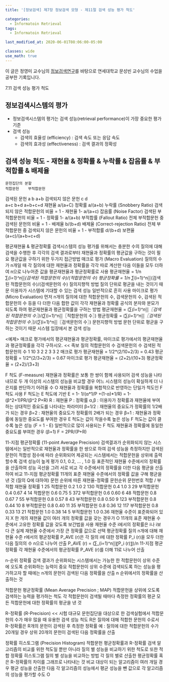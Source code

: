 ```yaml
---
title: '[정보검색] 제7장 정보검색 모형 - 제11절 검색 성능 평가 척도'

categories:
  - Informatoin Retrieval
tags:
  - Informatoin Retrieval

last_modified_at: 2020-06-01T08:06:00-05:00

classes: wide
use_math: true
---
```


이 글은 정영미 교수님의 [정보검색연구](https://www.aladin.co.kr/shop/wproduct.aspx?ItemId=17330455)를 바탕으로 연세대학교 문성빈 교수님의 수업을 공부한 기록입니다.



7.11 검색 성능 평가 척도

## 정보검색시스템의 평가
- 정보검색시스템의 평가는 검색 성능(retrieval performance)이 가장 중요한 평가 기준
- 검색 성능
	- 검색의 효율성 (efficiency) : 검색 속도 또는 응답 속도
	- 검색의 효과성 (effectiveness) : 검색 결과의 정확성

## 검색 성능 척도 - 재현율 & 정확률 & 누락률 & 잡음률 & 부적합률 & 배제율
	문헌집단의 분할
	적합문헌	부적합문헌	
검색된 문헌	a	b	a+b
검색되지 않은 문헌	c	d	
	a+c	b+d	a+b+c+d
	재현율
	a/(a+C)
	정확률
	a/(a+b)
	누락률 (Snobbery Ratio)
	검색되지 않은 적합문헌의 비율 = 1 - 재현율
	1-  a/(a+c)
	잡음률 (Noise Factor)
	검색된 부적합문헌의 비율 = 1 - 정확률
	1-  a/(a+b)
	부적합률 (Fallout Ratio)
	전체 부적합문헌 중 검색된 문헌의 비율 = 1 - 배제율
	b/(b+d)
	배제율 (Correct-rejection Ratio)
	전체 부적합문헌 중 검색되지 않은 문헌의 비율 = 1 - 부적합률
	d/(b+d)
	보편율
	(a+c)/(a+b+c+d)

평균재현율 & 평균정확률
	검색시스템의 성능 평가를 위해서는 충분한 수의 질의에 대해 검색을 수행한 후 각각의 검색 결과로부터 재현율과 정확률의 평균값을 구하는 것이 필요
	평균값을 구하기 위한 두가지 접근방법
	매크로 평가 (Macro Evaluation)
	질의의 수가 n개일 때 각 질의에 대한 재현율과 정확률을 각각 따로 계산한 다음 이들을 모두 더하여 n으로 나누어준 값을 평균재현율과 평균정확률로 사용
	평균재현율 = 1/n ∑_(i=1)^n▒(검색된 적합문헌의 수)/(적합문헌의 수)
	평균정확률 = 1/n ∑_(i=1)^n▒(검색된 적합문헌의 수)/(검색문헌의 수)
	질의지향적 방법
	질의 단위로 평균을 내는 것이기 때문
	이용자가 시스템에 기대할 수 있는 검색 성능
	일반적으로 흔히 사용
	마이크로 평가 (Micro Evaluation)
	먼저 n개의 질의에 대한 적합문헌의 수, 검색문헌의 수, 검색된 적합문헌의 수 등을 다 더한 다음 합한 값이 각각 재현율과 정확률 공식의 분자와 분모가 되도록 하여 평균재현율과 평균정확률을 구하는 방법
	평균재현율 = (∑_(i=1)^n▒〖검색된 적합문헌의 수〗)/(∑_(i=1)^n▒〖적합문헌의 수〗)
	평균정확률 = (∑_(i=1)^n▒〖검색된 적합문헌의 수〗)/(∑_(i=1)^n▒〖검색문헌의 수〗)
	문헌지향적 방법
	문헌 단위로 평균을 구하는 것이기 때문
	시스템 입장에서 본 검색 성능

<예제> 매크로 평가에서의 평균재현율과 평균정확률, 마이크로 평가에서의 평균재현율과 평균정확률을 각각 구하시오. << 족보
질의	적합문헌의 수	검색문헌의 수	검색된 적합문헌의 수
1	10	3	2
2	3	3	2
매크로 평가
평균재현율 = 1/2*(2/10+2/3) = 0.43
평균정확률 = 1/2*(2/3+2/3) = 0.67
마이크로 평가
평균재현율 = (2+2)/(10+3)
평균정확율 = (2+2)/(3+3)

F 척도 (F-measure)
	재현율과 정확률은 보통 한 쌍이 함께 사용되어 검색 성능을 나타내므로 두 개 이상의 시스템의 성능을 비교할 경우 어느 시스템의 성능이 확실하게 더 나은지를 판단하기 어려울 수 O
	재현율과 정확률을 복합적으로 반영하는 단일가 척도인 F 척도 사용
	F 척도는 E 척도에 기반
	E = 1-  1/(α*1/P  +(1-α)*1/R) = 1-  (β^2+1)PR/(β^2 P+R)
	R : 재현율
	P : 정확률
	α,β : 이용자가 정확률과 재현율에 부여하는 상대적인 중요도를 나타내는 파라미터
	β=1/2 : 재현율의 중요도가 정확률의 1/2배가 되는 경우
	β=2 : 재현율의 중요도가 정확률의 2배가 되는 경우
	β=1 : 재현율과 정확률에 동일한 중요도를 부여한 경우
	E 척도는 값이 작을수록 높은 성능
	F 척도는 값이 클수록 높은 성능 (F = 1 - E)
	일반적으로 많이 사용되는 F 척도
	재현율과 정확률에 동일한 중요도를 부여한 경우 (β=1)
	F = 2PR/(P+R)

11-지점 평균정확률 (11-point Average Precision)
	검색결과가 순위화되지 않는 시스템에서는 일반적으로 재현율과 정확률을 한 쌍으로 하여 검색 성능을 측정하지만
	검색된 문헌이 적합성 점수에 따라 순위화되어 제공되는 시스템에서는 적합문헌을 상위에 출력할수록 검색 성능이 높게 평가
	0.1, 0.2, … , 1.0 등 표준적인 재현율 수준에서의 정확률을 산출하여 성능 곡선을 그려 서로 비교
	각 수준에서의 정확률을 더한 다음 평균을 산출하여 비교
	11-지점 평균정확률
	11개의 표준 재현율 수준에서의 정확률 값을 구해 평균을 낸 것
	(질의 Q에 대하여) 문헌 순위에 따른 재현율-정확률
문헌순위	문헌번호	적합 / 부적합	재현율	정확률
1	25	적합문헌	0.2	1.0
2	130	적합문헌	0.4	1.0
3	29	부적합문헌	0.4	0.67
4	14	적합문헌	0.6	0.75
5	372	부적합문헌	0.6	0.60
6	48	적합문헌	0.8	0.67
7	55	부적합문헌	0.8	0.57
8	43	부적합문헌	0.8	0.50
9	123	부적합문헌	0.8	0.44
10	8	부적합문헌	0.8	0.40
11	35	부적합문헌	0.8	0.36
12	117	부적합문헌	0.8	0.33
13	21	적합문헌	1.0	0.38
14	5	부적합문헌	1.0	0.36
	재현율 수준이 표준화되어 있지 X
	한 개의 재현율 값이 여러 개의 정확률 값을 갖는 경우가 O
	11개의 표준 재현율 수준에서 고유한 정확률 값을 갖도록 보간법을 사용
	재현율 수준 i에서의 정확률은 i나 i보다 큰 실제 재현율 수준에서 가장 큰 정확률 값으로 선택
	평균정확률
	질의 n개에 대해 재현율 수준 r에서의 평균정확률 P_AVE (r)은 각 질의 i에 대한 정확률 P_i (r)을 모두 더한 다음 질의의 수 n으로 나누어 산출
	P_AVE (r) = (∑_(i=1)^n▒〖P_i (r)〗)/n
	11-지점 평균정확률
	각 재현율 수준에서의 평균정확률 P_AVE (r)를 더해 11로 나누어 산출

n-순위 정확률
	검색 결과가 순위화되는 시스템에서는 가능한 한 적합문헌이 상위 수준에 오도록 순위화하는 능력이 중요
	적합문헌이 상위 수준에 검색되도록 하는 성능을 평가하고자 할 때에는 n개의 문헌이 검색된 다음 정확률을 산출
	n 순위에서의 정확률을 산출하는 것

적합문헌 평균정확률 (Mean Average Precision ; MAP)
	적합문헌을 상위에 오도록 검색하는 능력을 평가하는 척도
	각 적합문헌이 검색될 때마다 측정한 정확률의 평균
	모든 적합문헌에 대한 정확률의 평균을 낸 것

R-정확률 (R-Precision) << 시험
	대규모 문헌집단을 대상으로 한 검색실험에서 적합문헌의 수가 매우 많을 때 유용한 검색 성능 척도
	R은 질의에 대해 적합한 문헌의 수로서 R-정확률은 R개의 문헌이 검색된 후 측정한 정확률
	예 : 질의에 대한 적합문헌의 수가 20개일 경우 상위 20개의 문헌이 검색된 다음 정확률을 산출

정확률 히스토그램 (Precision Histogram)
	적합문헌 평균정확률과 R-정확률
	검색 알고리즘의 비교를 위한 척도일 뿐만 아니라
	질의 별 성능을 비교하기 위한 척도로 또한 적합
	정확률 히스토그램
	질의 별 성능을 비교하는 방법
	각 질의 별로 산출한 평균정확률 혹은 R-정확률의 차이를 그래프로 나타내는 것
	비교 대상이 되는 알고리즘이 여러 개일 경우 평균 성능을 산출한 다음 각 알고리즘의 성능에서 평균 성능을 뺀 값으로 각 알고리즘의 성능을 평가할 수도 O


